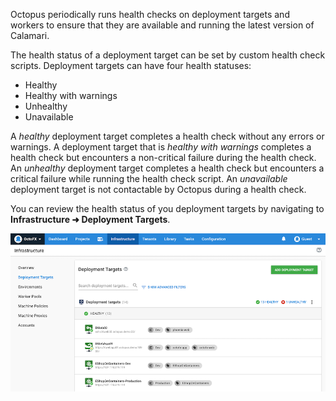 Octopus periodically runs health checks on deployment targets and workers to ensure that they are available and running the latest version of Calamari.  

The health status of a deployment target can be set by custom health check scripts. Deployment targets can have four health statuses:

- Healthy
- Healthy with warnings
- Unhealthy
- Unavailable

A *healthy* deployment target completes a health check without any errors or warnings.  A deployment target that is *healthy with warnings* completes a health check but encounters a non-critical failure during the health check.  An *unhealthy* deployment target completes a health check but encounters a critical failure while running the health check script.  An *unavailable* deployment target is not contactable by Octopus during a health check.

You can review the health status of you deployment targets by navigating to **Infrastructure ➜ Deployment Targets**.

![Health status of deployment targets](/docs/shared-content/concepts/images/health-status.png "width=500")
